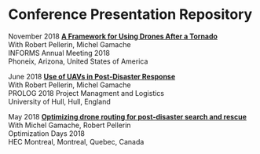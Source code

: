# Conference Presentation Repository

November 2018 [**A Framework for Using Drones After a Tornado**](https://github.com/seangrogan-phdprojects/conference_presentations/blob/master/2018-11-INFOMS/V2-A-Framework-For-Using-Drones-After-A-Tornado.pdf)\
With Robert Pellerin, Michel Gamache\
INFORMS Annual Meeting 2018\
Phoneix, Arizona, United States of America

June 2018 [**Use of UAVs in Post-Disaster Response**](https://github.com/seangrogan-phdprojects/conference_presentations/blob/master/2018-06-ProLog/2018-pro-log.pdf)\
With Robert Pellerin, Michel Gamache\
PROLOG 2018 Project Managment and Logistics \
University of Hull, Hull, England

May 2018 [**Optimizing drone routing for post-disaster search and rescue**](https://github.com/seangrogan-phdprojects/conference_presentations/blob/master/2018-05-OptDays/2018_opt_days_seangrogan.pdf)\
With Michel Gamache, Robert Pellerin\
Optimization Days 2018\
HEC Montreal, Montreal, Quebec, Canada
